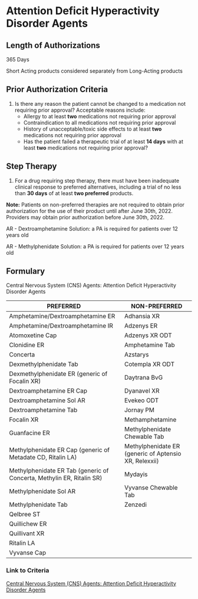 # Attention Deficit Hyperactivity Disorder Agents

## Length of Authorizations

365 Days

Short Acting products considered separately from Long-Acting products

## Prior Authorization Criteria

1.  Is there any reason the patient cannot be changed to a medication not requiring prior approval? Acceptable reasons include:
    -   Allergy to at least **two** medications not requiring prior approval
    -   Contraindication to all medications not requiring prior approval
    -   History of unacceptable/toxic side effects to at least **two** medications not requiring prior approval
    -   Has the patient failed a therapeutic trial of at least **14 days** with at least **two** medications not requiring prior approval?

## Step Therapy

1.  For a drug requiring step therapy, there must have been inadequate clinical response to preferred alternatives, including a trial of no less than **30 days** of at least **two preferred** products.

**Note:** Patients on non-preferred therapies are not required to obtain prior authorization for the use of their product until after June 30th, 2022. Providers may obtain prior authorization before June 30th, 2022.

AR - Dextroamphetamine Solution: a PA is required for patients over 12 years old

AR - Methylphenidate Solution: a PA is required for patients over 12 years old

## Formulary

Central Nervous System (CNS) Agents: Attention Deficit Hyperactivity Disorder Agents

| PREFERRED                                                             | NON-PREFERRED                                         |
|-----------------------------------------------------------------------|-------------------------------------------------------|
| Amphetamine/Dextroamphetamine ER                                      | Adhansia XR                                           |
| Amphetamine/Dextroamphetamine IR                                      | Adzenys ER                                            |
| Atomoxetine Cap                                                       | Adzenys XR ODT                                        |
| Clonidine ER                                                          | Amphetamine Tab                                       |
| Concerta                                                              | Azstarys                                              |
| Dexmethylphenidate Tab                                                | Cotempla XR ODT                                       |
| Dexmethylphenidate ER (generic of Focalin XR)                         | Daytrana BvG                                          |
| Dextroamphetamine ER Cap                                              | Dyanavel XR                                           |
| Dextroamphetamine Sol AR                                              | Evekeo ODT                                            |
| Dextroamphetamine Tab                                                 | Jornay PM                                             |
| Focalin XR                                                            | Methamphetamine                                       |
| Guanfacine ER                                                         | Methylphenidate Chewable Tab                          |
| Methylphenidate ER Cap (generic of Metadate CD, Ritalin LA)           | Methylphenidate ER (generic of Aptensio XR, Relexxii) |
| Methylphenidate ER Tab (generic of Concerta, Methylin ER, Ritalin SR) | Mydayis                                               |
| Methylphenidate Sol AR                                                | Vyvanse Chewable Tab                                  |
| Methylphenidate Tab                                                   | Zenzedi                                               |
| Qelbree ST                                                            |                                                       |
| Quillichew ER                                                         |                                                       |
| Quillivant XR                                                         |                                                       |
| Ritalin LA                                                            |                                                       |
| Vyvanse Cap                                                           |                                                       |

### Link to Criteria

[Central Nervous System (CNS) Agents: Attention Deficit Hyperactivity Disorder Agents](https://pharmacy.medicaid.ohio.gov/sites/default/files/20220415_UPDL_Criteria_FINAL_.pdf#page=32)
